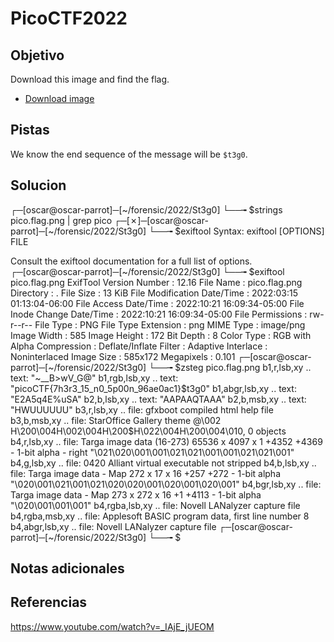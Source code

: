 # PicoCTF2022
## Objetivo
Download this image and find the flag.

-   [Download image](https://artifacts.picoctf.net/c/421/pico.flag.png)

## Pistas
We know the end sequence of the message will be `$t3g0`.

## Solucion
┌─[oscar@oscar-parrot]─[~/forensic/2022/St3g0]
└──╼ $strings pico.flag.png | grep pico
┌─[✗]─[oscar@oscar-parrot]─[~/forensic/2022/St3g0]
└──╼ $exiftool 
Syntax:  exiftool [OPTIONS] FILE

Consult the exiftool documentation for a full list of options.
┌─[oscar@oscar-parrot]─[~/forensic/2022/St3g0]
└──╼ $exiftool pico.flag.png 
ExifTool Version Number         : 12.16
File Name                       : pico.flag.png
Directory                       : .
File Size                       : 13 KiB
File Modification Date/Time     : 2022:03:15 01:13:04-06:00
File Access Date/Time           : 2022:10:21 16:09:34-05:00
File Inode Change Date/Time     : 2022:10:21 16:09:34-05:00
File Permissions                : rw-r--r--
File Type                       : PNG
File Type Extension             : png
MIME Type                       : image/png
Image Width                     : 585
Image Height                    : 172
Bit Depth                       : 8
Color Type                      : RGB with Alpha
Compression                     : Deflate/Inflate
Filter                          : Adaptive
Interlace                       : Noninterlaced
Image Size                      : 585x172
Megapixels                      : 0.101
┌─[oscar@oscar-parrot]─[~/forensic/2022/St3g0]
└──╼ $zsteg pico.flag.png 
b1,r,lsb,xy         .. text: "~__B>wV_G@"
b1,rgb,lsb,xy       .. text: "picoCTF{7h3r3_15_n0_5p00n_96ae0ac1}$t3g0"
b1,abgr,lsb,xy      .. text: "E2A5q4E%uSA"
b2,b,lsb,xy         .. text: "AAPAAQTAAA"
b2,b,msb,xy         .. text: "HWUUUUUU"
b3,r,lsb,xy         .. file: gfxboot compiled html help file
b3,b,msb,xy         .. file: StarOffice Gallery theme @\002 H\200\004H\002\004H\200$H\022\004H\200\004\010, 0 objects
b4,r,lsb,xy         .. file: Targa image data (16-273) 65536 x 4097 x 1 +4352 +4369 - 1-bit alpha - right "\021\020\001\001\021\021\001\001\021\021\001"
b4,g,lsb,xy         .. file: 0420 Alliant virtual executable not stripped
b4,b,lsb,xy         .. file: Targa image data - Map 272 x 17 x 16 +257 +272 - 1-bit alpha "\020\001\021\001\021\020\020\001\020\001\020\001"
b4,bgr,lsb,xy       .. file: Targa image data - Map 273 x 272 x 16 +1 +4113 - 1-bit alpha "\020\001\001\001"
b4,rgba,lsb,xy      .. file: Novell LANalyzer capture file
b4,rgba,msb,xy      .. file: Applesoft BASIC program data, first line number 8
b4,abgr,lsb,xy      .. file: Novell LANalyzer capture file
┌─[oscar@oscar-parrot]─[~/forensic/2022/St3g0]
└──╼ $

## Notas adicionales
## Referencias
https://www.youtube.com/watch?v=_IAjE_jUEOM
